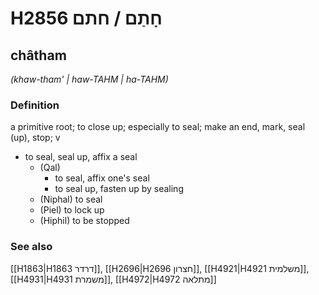 # H2856 חָתַם / חתם

## châtham

_(khaw-tham' | haw-TAHM | ha-TAHM)_

### Definition

a primitive root; to close up; especially to seal; make an end, mark, seal (up), stop; v

- to seal, seal up, affix a seal
  - (Qal)
    - to seal, affix one's seal
    - to seal up, fasten up by sealing
  - (Niphal) to seal
  - (Piel) to lock up
  - (Hiphil) to be stopped

### See also

[[H1863|H1863 דרדר]], [[H2696|H2696 חצרון]], [[H4921|H4921 משלמית]], [[H4931|H4931 משמרת]], [[H4972|H4972 מתלאה]]
